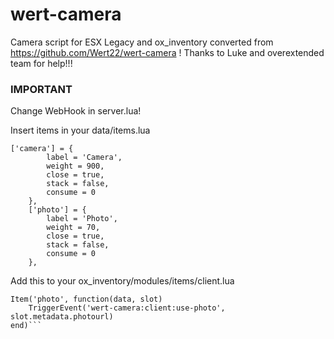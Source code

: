 # wert-camera
Camera script for ESX Legacy and ox_inventory converted from https://github.com/Wert22/wert-camera !
Thanks to Luke and overextended team for help!!!

### IMPORTANT ###
Change WebHook in server.lua!

Insert items in your data/items.lua
```	
['camera'] = {
		label = 'Camera',
		weight = 900,
		close = true,
		stack = false,
		consume = 0
	},
	['photo'] = {
		label = 'Photo',
		weight = 70,
		close = true,
		stack = false,
		consume = 0
	},
```
Add this to your ox_inventory/modules/items/client.lua

```
Item('photo', function(data, slot)
    TriggerEvent('wert-camera:client:use-photo', slot.metadata.photourl)
end)```
